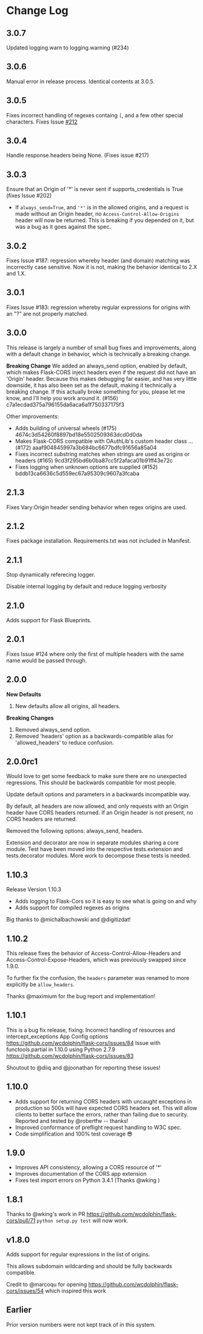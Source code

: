 # Change Log

## 3.0.7
Updated logging.warn to logging.warning (#234)

## 3.0.6
Manual error in release process. Identical contents at 3.0.5. 

## 3.0.5
Fixes incorrect handling of regexes containg `[`, and a few other special characters. Fixes Issue [#212](https://github.com/corydolphin/flask-cors/issues/212) 

## 3.0.4
Handle response.headers being None. (Fixes issue #217)

## 3.0.3
Ensure that an Origin of '*' is never sent if supports_credentials is True (fixes Issue #202)
* If `always_send=True`, and `'*'` is in the allowed origins, and a request is made without an Origin header, no `Access-Control-Allow-Origins` header will now be returned. This is breaking if you depended on it, but was a bug as it goes against the spec.

## 3.0.2
Fixes Issue #187: regression whereby header (and domain) matching was incorrectly case sensitive. Now it is not, making the behavior identical to 2.X and 1.X.

## 3.0.1
Fixes Issue #183: regression whereby regular expressions for origins with an "?" are not properly matched.

## 3.0.0

This release is largely a number of small bug fixes and improvements, along with a default change in behavior, which is technically a breaking change.

**Breaking Change**
We added an always_send option, enabled by default, which makes Flask-CORS inject headers even if the request did not have an 'Origin' header. Because this makes debugging far easier, and has very little downside, it has also been set as the default, making it technically a breaking change. If this actually broke something for you, please let me know, and I'll help you work around it. (#156) c7a1ecdad375a796155da6aca6a1f750337175f3


Other improvements:
* Adds building of universal wheels (#175) 4674c3d54260f8897bd18e5502509363dcd0d0da
* Makes Flask-CORS compatible with OAuthLib's custom header class ... (#172) aaaf904845997a3b684bc6677bdfc91656a85a04
* Fixes incorrect substring matches when strings are used as origins or headers (#165) 9cd3f295bd6b0ba87cc5f2afaca01b91ff43e72c
* Fixes logging when unknown options are supplied (#152) bddb13ca6636c5d559ec67a95309c9607a3fcaba


## 2.1.3
Fixes Vary:Origin header sending behavior when regex origins are used.


## 2.1.2
Fixes package installation. Requirements.txt was not included in Manifest.


## 2.1.1
Stop dynamically referecing logger.

Disable internal logging by default and reduce logging verbosity

## 2.1.0
Adds support for Flask Blueprints.

## 2.0.1
Fixes Issue #124 where only the first of multiple headers with the same name would be passed through.

## 2.0.0
**New Defaults**

1. New defaults allow all origins, all headers.

**Breaking Changes**

1. Removed always_send option.
1. Removed 'headers' option as a backwards-compatible alias for 'allowed_headers' to reduce confusion.

## 2.0.0rc1
Would love to get some feedback to make sure there are no unexpected regressions. This should be backwards compatible for most people.

Update default options and parameters in a backwards incompatible way.

By default, all headers are now allowed, and only requests with an
Origin header have CORS headers returned. If an Origin header is not
present, no CORS headers are returned.

Removed the following options: always_send, headers.

Extension and decorator are now in separate modules sharing a core module.
Test have been moved into the respective tests.extension and tests.decorator
modules. More work to decompose these tests is needed.


## 1.10.3
Release Version 1.10.3
* Adds logging to Flask-Cors so it is easy to see what is going on and why
* Adds support for compiled regexes as origins

Big thanks to @michalbachowski and @digitizdat!

## 1.10.2
This release fixes the behavior of Access-Control-Allow-Headers and Access-Control-Expose-Headers, which was previously swapped since 1.9.0.

To further fix the confusion, the `headers` parameter was renamed to more explicitly be `allow_headers`.

Thanks @maximium for the bug report and implementation!

## 1.10.1
This is a bug fix release, fixing:
Incorrect handling of resources and intercept_exceptions App Config options https://github.com/wcdolphin/flask-cors/issues/84
Issue with functools.partial in 1.10.0 using Python 2.7.9 https://github.com/wcdolphin/flask-cors/issues/83

Shoutout to @diiq and @joonathan for reporting these issues!

## 1.10.0
* Adds support for returning CORS headers with uncaught exceptions in production so 500s will have expected CORS headers set. This will allow clients to better surface the errors, rather than failing due to security. Reported and tested by @robertfw -- thanks!
* Improved conformance of preflight request handling to W3C spec.
* Code simplification and 100% test coverage :sunglasses:

## 1.9.0
* Improves API consistency, allowing a CORS resource of '*'
* Improves documentation of the CORS app extension
* Fixes test import errors on Python 3.4.1 (Thanks @wking )

## 1.8.1
Thanks to @wking's work in PR https://github.com/wcdolphin/flask-cors/pull/71 `python setup.py test` will now work.


## v1.8.0
Adds support for regular expressions in the list of origins.

This allows subdomain wildcarding and should be fully backwards compatible.

Credit to @marcoqu for opening https://github.com/wcdolphin/flask-cors/issues/54 which inspired this work

## Earlier
Prior version numbers were not kept track of in this system.
